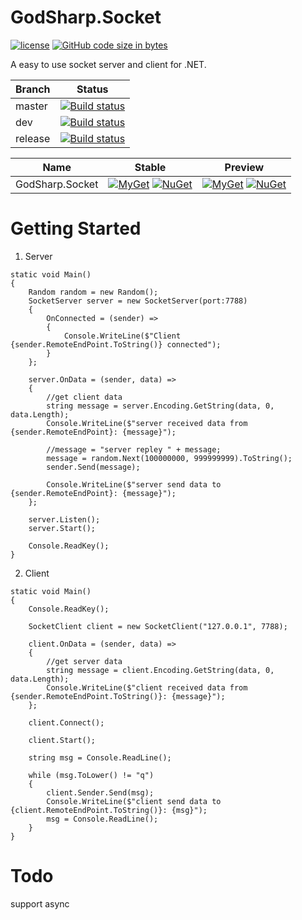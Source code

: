 # GodSharp.Socket

[![license][li]][l] [![GitHub code size in bytes][si]][0]

A easy to use socket server and client for .NET.

|Branch|Status|
|---|---|
|master|[![Build status](https://ci.appveyor.com/api/projects/status/xfg3uf232fdrgtib/branch/master?svg=true&style=flat-square)](https://ci.appveyor.com/project/seayxu/godsharp-socket/branch/master)|
|dev|[![Build status](https://ci.appveyor.com/api/projects/status/xfg3uf232fdrgtib/branch/dev?svg=true)](https://ci.appveyor.com/project/seayxu/godsharp-socket/branch/dev)|
|release|[![Build status](https://ci.appveyor.com/api/projects/status/xfg3uf232fdrgtib/branch/release?svg=true)](https://ci.appveyor.com/project/seayxu/godsharp-socket/branch/release)|

|Name|Stable|Preview|
|---|:---:|:---:|
|GodSharp.Socket| [![MyGet][mi1]][m1] [![NuGet][ni1]][n1] | [![MyGet][mi2]][m1] [![NuGet][ni2]][n1] |

# Getting Started

1. Server

```
static void Main()
{
    Random random = new Random();
    SocketServer server = new SocketServer(port:7788)
    {
        OnConnected = (sender) =>
        {
            Console.WriteLine($"Client {sender.RemoteEndPoint.ToString()} connected");
        }
    };

    server.OnData = (sender, data) =>
    {
        //get client data
        string message = server.Encoding.GetString(data, 0, data.Length);
        Console.WriteLine($"server received data from {sender.RemoteEndPoint}: {message}");

        //message = "server repley " + message;
        message = random.Next(100000000, 999999999).ToString();
        sender.Send(message);

        Console.WriteLine($"server send data to {sender.RemoteEndPoint}: {message}");
    };

    server.Listen();
    server.Start();

    Console.ReadKey();
}
```

2. Client

```
static void Main()
{
    Console.ReadKey();

    SocketClient client = new SocketClient("127.0.0.1", 7788);

    client.OnData = (sender, data) =>
    {
        //get server data
        string message = client.Encoding.GetString(data, 0, data.Length);
        Console.WriteLine($"client received data from {sender.RemoteEndPoint.ToString()}: {message}");
    };

    client.Connect();

    client.Start();

    string msg = Console.ReadLine();

    while (msg.ToLower() != "q")
    {
        client.Sender.Send(msg);
        Console.WriteLine($"client send data to {client.RemoteEndPoint.ToString()}: {msg}");
        msg = Console.ReadLine();
    }
}
```

# Todo
support async


[0]: https://github.com/godsharp/GodSharp.Socket
[si]: https://img.shields.io/github/languages/code-size/godsharp/GodSharp.Socket.svg?style=flat-square

[li]: https://img.shields.io/badge/license-MIT-blue.svg?label=license&style=flat-square
[l]: https://github.com/godsharp/GodSharp.Socket/blob/master/LICENSE

[m1]: https://www.myget.org/Package/Details/godsharp?packageType=nuget&packageId=GodSharp.Socket

[mi1]: https://img.shields.io/myget/godsharp/v/GodSharp.Socket.svg?label=myget&style=flat-square
[mi2]: https://img.shields.io/myget/godsharp/vpre/GodSharp.Socket.svg?label=myget&style=flat-square

[n1]: https://www.nuget.org/packages/GodSharp.Socket

[ni1]: https://img.shields.io/nuget/v/GodSharp.Socket.svg?label=nuget&style=flat-square
[ni2]: https://img.shields.io/nuget/vpre/GodSharp.Socket.svg?label=nuget&style=flat-square